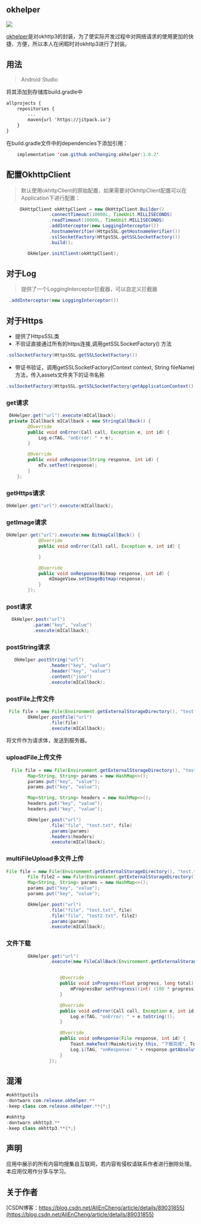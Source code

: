 okhelper
-
[![](https://jitpack.io/v/enChenging/okhelper.svg)](https://jitpack.io/#enChenging/okhelper)

[okhelper](https://github.com/enChenging/okhelper)是对okhttp3的封装，为了使实际开发过程中对网络请求的使用更加的快捷、方便，所以本人在闲暇时对okhttp3进行了封装。
## 用法

>Android Studio

将其添加到存储库build.gradle中
```xml
allprojects {
    repositories {
      	...
        maven{url 'https://jitpack.io'}
    }
}
```
 在build.gradle文件中的dependencies下添加引用：
	
```java
	implementation 'com.github.enChenging:okhelper:1.0.2'
```

## 配置OkhttpClient

> 默认使用okhttpClient的原始配置，如果需要对OkhttpClient配置可以在Application下进行配置：

```java
	 OkHttpClient okHttpClient = new OkHttpClient.Builder()
                .connectTimeout(10000L, TimeUnit.MILLISECONDS)
                .readTimeout(10000L, TimeUnit.MILLISECONDS)
                .addInterceptor(new LoggingInterceptor())
                .hostnameVerifier(HttpsSSL.getHostnameVerifier())
                .sslSocketFactory(HttpsSSL.getSSLSocketFactory())
                .build();

        OkHelper.initClient(okHttpClient);
```

## 对于Log
>提供了一个LoggingInterceptor拦截器，可以自定义拦截器

```java
 .addInterceptor(new LoggingInterceptor())
```

## 对于Https

* 提供了HttpsSSL类
* 不验证直接通过所有的https连接,调用getSSLSocketFactory() 方法

```java
.sslSocketFactory(HttpsSSL.getSSLSocketFactory())
```
* 带证书验证，调用getSSLSocketFactory(Context context, String fileName)方法，传入assets文件夹下的证书名称

```java
.sslSocketFactory(HttpsSSL.getSSLSocketFactory(getApplicationContext(),"xxx.cer"))
```

### get请求

```java
 OkHelper.get("url").execute(mICallback);
 private ICallback mICallback = new StringCallBack() {
        @Override
        public void onError(Call call, Exception e, int id) {
            Log.e(TAG, "onError: " + e);
        }

        @Override
        public void onResponse(String response, int id) {
            mTv.setText(response);
        }
    };
```
### getHttps请求

```java
OkHelper.get("url").execute(mICallback);
```
### getImage请求
```java
OkHelper.get("url").execute(new BitmapCallBack() {
            @Override
            public void onError(Call call, Exception e, int id) {

            }

            @Override
            public void onResponse(Bitmap response, int id) {
                mImageView.setImageBitmap(response);
            }
        });
```

### post请求

```java
  OkHelper.post("url")
          .param("key", "value")
          .execute(mICallback);

```

### postString请求

```java
   OkHelper.postString("url")
                .header("key", "value")
                .header("key", "value")
                .content("json")
                .execute(mICallback);
```

### postFile上传文件

```java
 File file = new File(Environment.getExternalStorageDirectory(), "test.txt");
        OkHelper.postFile("url")
                .file(file)
                .execute(mICallback);
```
将文件作为请求体，发送到服务器。


### uploadFile上传文件

```java
  File file = new File(Environment.getExternalStorageDirectory(), "test.txt");
        Map<String, String> params = new HashMap<>();
        params.put("key", "value");
        params.put("key", "value");

        Map<String, String> headers = new HashMap<>();
        headers.put("key", "value");
        headers.put("key", "value");

        OkHelper.post("url")
                .file("file", "test.txt", file)
                .params(params)
                .headers(headers)
                .execute(mICallback);
```

### multiFileUpload多文件上传

```java
File file = new File(Environment.getExternalStorageDirectory(), "test.txt");
        File file2 = new File(Environment.getExternalStorageDirectory(), "test2.txt");
        Map<String, String> params = new HashMap<>();
        params.put("key", "value");
        params.put("key", "value");

        OkHelper.post("url")
                .file("file", "test.txt", file)
                .file("file", "test2.txt", file2)
                .params(params)
                .execute(mICallback);

```


### 文件下载

```java
        OkHelper.get("url")
                .execute(new FileCallBack(Environment.getExternalStorageDirectory() + "/downloadFile/", "test.apk") {


                    @Override
                    public void inProgress(float progress, long total) {
                        mProgressBar.setProgress((int) (100 * progress));
                    }

                    @Override
                    public void onError(Call call, Exception e, int id) {
                        Log.e(TAG, "onError: " + e.toString());
                    }

                    @Override
                    public void onResponse(File response, int id) {
                        Toast.makeText(MainActivity.this, "下载完成", Toast.LENGTH_SHORT).show();
                        Log.i(TAG, "onResponse: " + response.getAbsolutePath());
                    }
                });
```


## 混淆

```java
#okhttputils
-dontwarn com.release.okhelper.**
-keep class com.release.okhelper.**{*;}

#okhttp
-dontwarn okhttp3.**
-keep class okhttp3.**{*;}

```

声明
-
应用中展示的所有内容均搜集自互联网，若内容有侵权请联系作者进行删除处理。本应用仅用作分享与学习。

关于作者
-
[CSDN博客：https://blog.csdn.net/AliEnCheng/article/details/89031855](https://blog.csdn.net/AliEnCheng/article/details/89031855)






